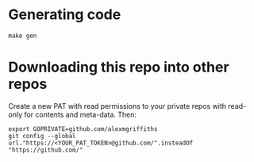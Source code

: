 
# Generating code

    make gen

# Downloading this repo into other repos

Create a new PAT with read permissions to your private repos with read-only for contents and meta-data. Then:

    export GOPRIVATE=github.com/alexmgriffiths
    git config --global url."https://<YOUR_PAT_TOKEN>@github.com/".insteadOf "https://github.com/"